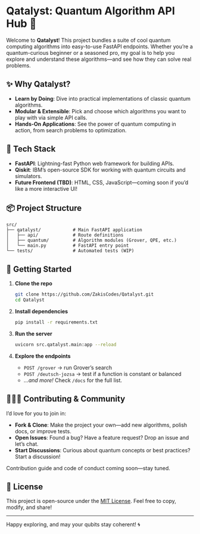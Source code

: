 # Qatalyst: Quantum Algorithm API Hub 🚀

Welcome to **Qatalyst**! This project bundles a suite of cool quantum computing algorithms into easy-to-use FastAPI endpoints. Whether you’re a quantum-curious beginner or a seasoned pro, my goal is to help you explore and understand these algorithms—and see how they can solve real problems.

## ✨ Why Qatalyst?

* **Learn by Doing**: Dive into practical implementations of classic quantum algorithms.
* **Modular & Extensible**: Pick and choose which algorithms you want to play with via simple API calls.
* **Hands-On Applications**: See the power of quantum computing in action, from search problems to optimization.

## 🔌 Tech Stack

* **FastAPI**: Lightning-fast Python web framework for building APIs.
* **Qiskit**: IBM’s open-source SDK for working with quantum circuits and simulators.
* **Future Frontend (TBD)**: HTML, CSS, JavaScript—coming soon if you’d like a more interactive UI!

## 📦 Project Structure

```
src/
├── qatalyst/            # Main FastAPI application
│   ├── api/             # Route definitions
│   ├── quantum/         # Algorithm modules (Grover, QPE, etc.)
│   └── main.py          # FastAPI entry point
└── tests/               # Automated tests (WIP)
```

## 🚀 Getting Started

1. **Clone the repo**

   ```bash
   git clone https://github.com/ZakisCodes/Qatalyst.git
   cd Qatalyst
   ```

2. **Install dependencies**

   ```bash
   pip install -r requirements.txt
   ```

3. **Run the server**

   ```bash
   uvicorn src.qatalyst.main:app --reload
   ```

4. **Explore the endpoints**

   * `POST /grover` → run Grover’s search
   * `POST /deutsch-jozsa` → test if a function is constant or balanced
   * *…and more!* Check `/docs` for the full list.

## 🧑‍🤝‍🧑 Contributing & Community

I’d love for you to join in:

* **Fork & Clone**: Make the project your own—add new algorithms, polish docs, or improve tests.
* **Open Issues**: Found a bug? Have a feature request? Drop an issue and let’s chat.
* **Start Discussions**: Curious about quantum concepts or best practices? Start a discussion!

Contribution guide and code of conduct coming soon—stay tuned.

## 📜 License

This project is open-source under the [MIT License](LICENSE). Feel free to copy, modify, and share!

---

Happy exploring, and may your qubits stay coherent! 🌀
